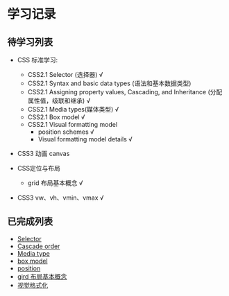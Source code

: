 # 学习记录

## 待学习列表 
- CSS 标准学习: 
  - CSS2.1 Selector (选择器) &radic;
  - CSS2.1 Syntax and basic data types (语法和基本数据类型)
  - CSS2.1 Assigning property values, Cascading, and Inheritance (分配属性值，级联和继承) &radic;
  - CSS2.1 Media types(媒体类型) &radic;
  - CSS2.1 Box model   &radic;
  - CSS2.1 Visual formatting model
    - position schemes  &radic;
    - Visual formatting model details &radic;

- CSS3 动画 canvas
- CSS定位与布局
  - grid 布局基本概念 &radic;
- CSS3 vw、vh、vmin、vmax &radic;

## 已完成列表

 - [Selector](Selector.md)
 - [Cascade order](Cascade.md)
 - [Media type](Media.md)
 - [box model](Box.md)
 - [position](Position.md)
 - [gird 布局基本概念](Grid.md)
 - [视觉格式化](VisualFormatting.md)
